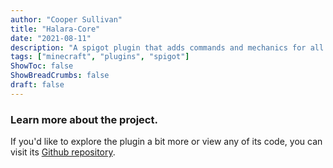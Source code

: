 ```yaml
---
author: "Cooper Sullivan"
title: "Halara-Core"
date: "2021-08-11"
description: "A spigot plugin that adds commands and mechanics for all servers on Halara Network."
tags: ["minecraft", "plugins", "spigot"]
ShowToc: false
ShowBreadCrumbs: false
draft: false
---
```


### Learn more about the project.
If you'd like to explore the plugin a bit more or view any of its code, you can visit its [Github repository](https://Github.com/coopersully/halara-core).